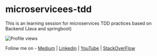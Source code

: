 # microservicees-tdd
This is an learning session for microservices TDD practices based on Backend (Java and springboot)


![Profile views](https://komarev.com/ghpvc/?username=saurabhshcs)

Follow me on - [Medium](https://saurabhshcs.medium.com) | [Linkedin](https://www.linkedin.com/in/saurabhshcs/) | [YouTube](https://www.youtube.com/channel/UCSQqjPw7_tfx1Ie4yYHbcxQ?pbjreload=102) | [StackOverFlow](https://stackoverflow.com/users/10719720/saurabhshcs?tab=profile)
